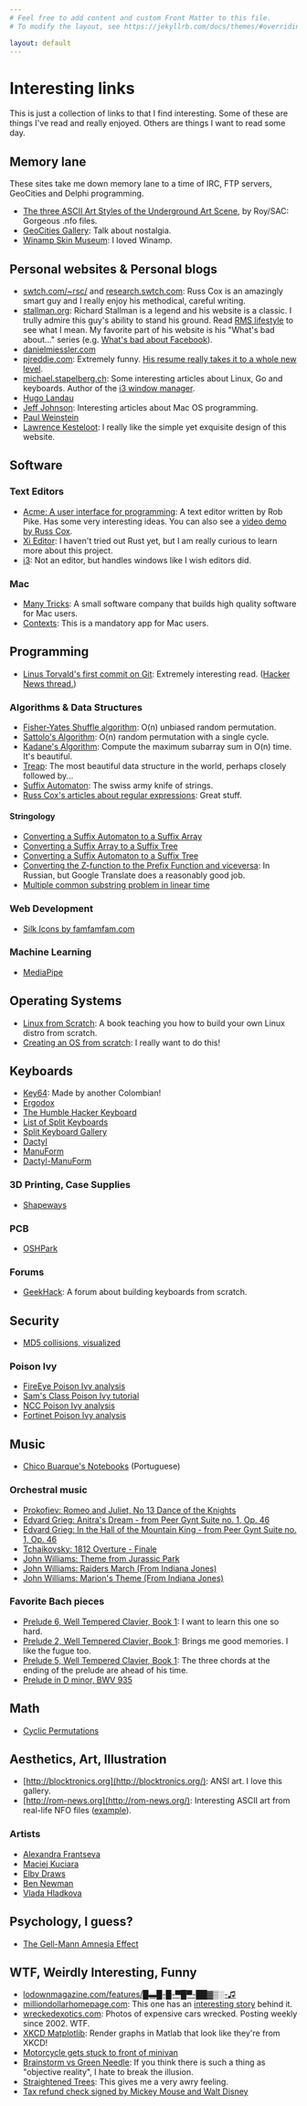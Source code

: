```yaml
---
# Feel free to add content and custom Front Matter to this file.
# To modify the layout, see https://jekyllrb.com/docs/themes/#overriding-theme-defaults

layout: default
---
```


# Interesting links

This is just a collection of links to that I find interesting. Some of these are things I've read and really enjoyed. Others are things I want to read some day.

## Memory lane

These sites take me down memory lane to a time of IRC, FTP servers, GeoCities and Delphi programming.

* [The three ASCII Art Styles of the Underground Art Scene](http://www.roysac.com/roy-sac_styles_of_underground_text_art.html), by Roy/SAC: Gorgeous .nfo files.
* [GeoCities Gallery](https://geocities.restorativland.org/): Talk about nostalgia.
* [Winamp Skin Museum](https://skins.webamp.org/): I loved Winamp.

## Personal websites & Personal blogs

* [swtch.com/~rsc/](https://swtch.com/~rsc/) and [research.swtch.com](https://research.swtch.com): Russ Cox is an amazingly smart guy and I really enjoy his methodical, careful writing.
* [stallman.org](https://stallman.org/): Richard Stallman is a legend and his website is a classic. I trully admire this guy's ability to stand his ground. Read [RMS lifestyle](https://stallman.org/rms-lifestyle.html) to see what I mean.  My favorite part of his website is his "What's bad about..." series (e.g. [What's bad about Facebook](https://stallman.org/facebook.html)).
* [danielmiessler.com](https://danielmiessler.com/)
* [pjreddie.com](https://pjreddie.com/): Extremely funny. [His resume really takes it to a whole new level](https://pjreddie.com/static/Redmon%20Resume.pdf).
* [michael.stapelberg.ch](https://michael.stapelberg.ch/): Some interesting articles about Linux, Go and keyboards. Author of the [i3 window manager](https://i3wm.org/).
* [Hugo Landau](https://www.devever.net/~hl/)
* [Jeff Johnson](https://lapcatsoftware.com/articles/): Interesting articles about Mac OS programming.
* [Paul Weinstein](https://www.weinstein.org/)
* [Lawrence Kesteloot](https://www.teamten.com/lawrence/): I really like the simple yet exquisite design of this website.

## Software

### Text Editors
* [Acme: A user interface for programming](https://research.swtch.com/acme.pdf): A text editor written by Rob Pike. Has some very interesting ideas. You can also see a [video demo by Russ Cox](https://www.youtube.com/watch?v=dP1xVpMPn8M&t=526s).
* [Xi Editor](https://github.com/xi-editor/xi-editor): I haven't tried out Rust yet, but I am really curious to learn more about this project.
* [i3](https://i3wm.org/): Not an editor, but handles windows like I wish editors did.

### Mac
* [Many Tricks](https://manytricks.com/): A small software company that builds high quality software for Mac users.
* [Contexts](https://contexts.co/): This is a mandatory app for Mac users.


## Programming

* [Linus Torvald's first commit on Git](https://git.kernel.org/pub/scm/git/git.git/commit/?id=e83c5163316f89bfbde7d9ab23ca2e25604af290): Extremely interesting read. ([Hacker News thread.](https://news.ycombinator.com/item?id=8650483))


### Algorithms & Data Structures
* [Fisher-Yates Shuffle algorithm](https://en.wikipedia.org/wiki/Fisher%E2%80%93Yates_shuffle): O(n) unbiased random permutation.
* [Sattolo's Algorithm](https://danluu.com/sattolo/): O(n) random permutation with a single cycle.
* [Kadane's Algorithm](https://codeforces.com/blog/entry/13713): Compute the maximum subarray sum in O(n) time. It's beautiful.
* [Treap](https://cp-algorithms.com/data_structures/treap.html): The most beautiful data structure in the world, perhaps closely followed by...
* [Suffix Automaton](https://cp-algorithms.com/string/suffix-automaton.html): The swiss army knife of strings.
* [Russ Cox's articles about regular expressions](https://swtch.com/~rsc/regexp/): Great stuff.

#### Stringology

* [Converting a Suffix Automaton to a Suffix Array](https://codeforces.com/blog/entry/12280)
* [Converting a Suffix Array to a Suffix Tree](https://codeforces.com/blog/entry/11337)
* [Converting a Suffix Automaton to a Suffix Tree](https://codeforces.com/blog/entry/20861)
* [Converting the Z-function to the Prefix Function and viceversa](https://codeforces.com/blog/entry/9612): In Russian, but Google Translate does a reasonably good job.
* [Multiple common substring problem in linear time](https://web.cs.ucdavis.edu/~gusfield/cs224f09/commonsubstrings.pdf)

### Web Development
* [Silk Icons by famfamfam.com](http://famfamfam.com/lab/icons/silk/)

### Machine Learning
* [MediaPipe](https://google.github.io/mediapipe/)

## Operating Systems

* [Linux from Scratch](http://www.linuxfromscratch.org/): A book teaching you how to build your own Linux distro from scratch.
* [Creating an OS from scratch](https://github.com/cfenollosa/os-tutorial): I really want to do this!

## Keyboards

* [Key64](https://www.key64.org/): Made by another Colombian!
* [Ergodox](https://www.ergodox.io/)
* [The Humble Hacker Keyboard](http://www.humblehacker.com/keyboard/)
* [List of Split Keyboards](https://github.com/diimdeep/awesome-split-keyboards)
* [Split Keyboard Gallery](https://aposymbiont.github.io/split-keyboards/)
* [Dactyl](https://github.com/adereth/dactyl-keyboard)
* [ManuForm](https://geekhack.org/index.php?topic=46015.0)
* [Dactyl-ManuForm](https://github.com/tshort/dactyl-keyboard)

### 3D Printing, Case Supplies

* [Shapeways](https://www.shapeways.com/)

### PCB

* [OSHPark](https://oshpark.com/)

### Forums

* [GeekHack](http://geekhack.org/): A forum about building keyboards from scratch.

## Security

* [MD5 collisions, visualized](https://www.links.org/?p=6)

### Poison Ivy
* [FireEye Poison Ivy analysis](https://www.fireeye.com/content/dam/fireeye-www/global/en/current-threats/pdfs/rpt-poison-ivy.pdf)
* [Sam's Class Poison Ivy tutorial](https://samsclass.info/123/proj10/p11-PI.htm)
* [NCC Poison Ivy analysis](https://www.nccgroup.com/uk/about-us/newsroom-and-events/blogs/2017/august/analysing-a-recent-poison-ivy-sample/)
* [Fortinet Poison Ivy analysis](https://www.fortinet.com/blog/threat-research/deep-analysis-of-new-poison-ivy-variant)

## Music

* [Chico Buarque's Notebooks](http://www.jobim.org/chico/handle/2010.2/1843) (Portuguese)

### Orchestral music
* [Prokofiev: Romeo and Juliet, No 13 Dance of the Knights](https://www.youtube.com/watch?v=Z_hOR50u7ek)
* [Edvard Grieg: Anitra's Dream - from Peer Gynt Suite no. 1, Op. 46](https://www.youtube.com/watch?v=kMWp1d44rUE)
* [Edvard Grieg: In the Hall of the Mountain King - from Peer Gynt Suite no. 1, Op. 46](https://www.youtube.com/watch?v=xrIYT-MrVaI)
* [Tchaikovsky: 1812 Overture - Finale](https://www.youtube.com/watch?v=u2W1Wi2U9sQ)
* [John Williams: Theme from Jurassic Park](https://www.youtube.com/watch?v=-NqaupGcCpw)
* [John Williams: Raiders March (From Indiana Jones)](https://www.youtube.com/watch?v=IgncJgSbbck)
* [John Williams: Marion's Theme (From Indiana Jones)](https://www.youtube.com/watch?v=kNTuEKg7lrU)

### Favorite Bach pieces

* [Prelude 6, Well Tempered Clavier, Book 1](https://www.youtube.com/watch?v=PIS76X17Mf8): I want to learn this one so hard.
* [Prelude 2, Well Tempered Clavier, Book 1](https://www.youtube.com/watch?v=HB8-w5CvMls): Brings me good memories. I like the fugue too.
* [Prelude 5, Well Tempered Clavier, Book 1](https://www.youtube.com/watch?v=vHi3_k4XOrA): The three chords at the ending of the prelude are ahead of his time.
* [Prelude in D minor, BWV 935](https://www.youtube.com/watch?v=nrqzH76tcs8)

## Math

* [Cyclic Permutations](https://en.wikipedia.org/wiki/Cyclic_permutation)

## Aesthetics, Art, Illustration
* [http://blocktronics.org](http://blocktronics.org/): ANSI art. I love this gallery.
* [http://rom-news.org](http://rom-news.org/): Interesting ASCII art from real-life NFO files ([example](http://rom-news.org/gba/nfo/Pnb_Chizz-GBa_(GuiltyByassociation)-SINGLE-WEB-2017-ENRAGED)).

### Artists
* [Alexandra Frantseva](https://www.artstation.com/alexfranz)
* [Maciej Kuciara](https://www.artstation.com/maciej)
* [Elby Draws](https://linktr.ee/elby.draws)
* [Ben Newman](https://bennewmanart.bigcartel.com/)
* [Vlada Hladkova](https://linktr.ee/rrrawhide)


## Psychology, I guess?

* [The Gell-Mann Amnesia Effect](https://loricism.fandom.com/wiki/Gell-Mann_Amnesia_Effect)

## WTF, Weirdly Interesting, Funny
* [lodownmagazine.com/features/█▬█-█-▀█▀-██▓▒░-♫](http://lodownmagazine.com/features/%E2%96%88%E2%96%AC%E2%96%88-%E2%96%88-%E2%96%80%E2%96%88%E2%96%80-%E2%96%88%E2%96%88%E2%96%93%E2%96%92%E2%96%91-%E2%99%AB)
* [milliondollarhomepage.com](http://www.milliondollarhomepage.com/): This one has an [interesting story](https://en.wikipedia.org/wiki/The_Million_Dollar_Homepage) behind it.
* [wreckedexotics.com](http://www.wreckedexotics.com/): Photos of expensive cars wrecked. Posting weekly since 2002. WTF.
* [XKCD Matplotlib](https://matplotlib.org/3.2.1/gallery/showcase/xkcd.html): Render graphs in Matlab that look like they're from XKCD!
* [Motorcycle gets stuck to front of minivan](https://abc7.com/caught-on-camera-motorcycle-stuck-to-front-of-minivan-in-corona/6257266/)
* [Brainstorm vs Green Needle](https://www.youtube.com/watch?v=1okD66RmktA): If you think there is such a thing as "objective reality", I hate to break the illusion.
* [Straightened Trees](http://danieltemkin.com/StraightenedTrees): This gives me a very awry feeling.
* [Tax refund check signed by Mickey Mouse and Walt Disney](https://abcstlouis.com/news/offbeat/mickey-mouse-signs-rhode-island-refund-checks-technical-error-to-blame)
